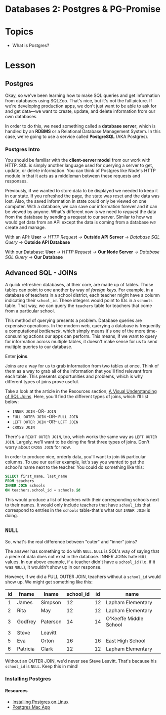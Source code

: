 # Databases 2: Postgres & PG-Promise

# Topics

- What is Postgres?

# Lesson

## Postgres

Okay, so we've been learning how to make SQL queries and get information from databases using SQLZoo. That's nice, but it's not the full picture. If we're developing production apps, we don't just want to be able to ask for and get data—we want to create, update, and delete information from our own databases.

In order to do this, we need something called a **database server**, which is handled by an **RDBMS** or a Relational Database Management System. In this case, we're going to use a service called **PostgreSQL** (AKA Postgres).

### Postgres Intro

You should be familiar with the **client-server model** from our work with HTTP. SQL is simply another language used for querying a server to get, update, or delete
information. You can think of Postgres like Node's HTTP module in that it acts as a middleman between these requests and responses.

Previously, if we wanted to store data to be displayed we needed to keep it in our state. If you refreshed the page, the state was reset and the data was lost. Also, the saved information in state could only be viewed on one computer. With a database, we can save our information forever and it can be viewed by anyone. What's different now is we need to _request_ the data from the database by sending a request to our server. Similar to how we would get data from an API except the data is coming from a database _we_ create and manage.

With an API:
**User** -> _HTTP Request_ -> **Outside API Server** -> _Database SQL Query_ -> **Outside API Database**

With our Database:
**User** -> _HTTP Request_ -> **Our Node Server** -> _Database SQL Query_ -> **Our Database**

## Advanced SQL - JOINs

A quick refresher: databases, at their core, are made up of tables. Those tables can point to one another by way of _foreign keys_. For example, in a database of teachers in a school district, each teacher might have a column indicating their `school_id`. These integers would point to IDs in a `schools` table. That way, we can query the `teachers` table for teachers that come from a particular school.

This method of querying presents a problem. Database queries are expensive operations. In the modern web, querying a database is frequently a computational _bottleneck_, which simply means it's one of the more time-consuming actions our apps can perform. This means, if we want to query for information across multiple tables, it doesn't make sense for us to send multiple queries to our database.

Enter **joins**.

Joins are a way for us to grab information from two tables at once. Think of them as a way to grab all of the information that you'll find relevant from each table. This presents opportunities and problems, which is why different types of joins prove useful.

Take a look at the article in the Resources section, [A Visual Understanding of SQL Joins](https://blog.codinghorror.com/a-visual-explanation-of-sql-joins/). Here, you'll find the different types of joins, which I'll list below:

- `INNER JOIN` -OR- `JOIN`
- `FULL OUTER JOIN` -OR- `FULL JOIN`
- `LEFT OUTER JOIN` -OR- `LEFT JOIN`
- `CROSS JOIN`

There's a `RIGHT OUTER JOIN`, too, which works the same way as `LEFT OUTER JOIN`. Largely, we'll want to be doing the first three types of joins. Don't worry about `CROSS JOIN` for now.

In order to produce nice, orderly data, you'll want to join `ON` particular columns. To use our earlier example, let's say you wanted to get the school's name next to the teacher. You could do something like this:

```sql
SELECT first_name, last_name
FROM teachers
INNER JOIN schools
ON teachers.school_id = schools.id
```

This would produce a list of teachers with their corresponding schools next to their names. It would only include teachers that have `school_id`s that correspond to entries in the `schools` table-that's what our `INNER JOIN` is doing.

## `NULL`

So, what's the real difference between "outer" and "inner" joins?

The answer has something to do with `NULL`. `NULL` is SQL's way of saying that a piece of data does not exist in the database. INNER JOINs hate `NULL` values. In our above example, if a teacher didn't have a `school_id` (i.e. if it was `NULL`), it wouldn't show up in our response.

However, if we did a FULL OUTER JOIN, teachers without a `school_id` would show up. We might get something like this:

| id  | fname    | lname    | school_id | id  | name                   |
| --- | -------- | -------- | --------- | --- | ---------------------- |
| 1   | James    | Simpson  | 12        | 12  | Lapham Elementary      |
| 2   | Rita     | May      | 12        | 12  | Lapham Elementary      |
| 3   | Godfrey  | Paterson | 14        | 14  | O'Keeffe Middle School |
| 3   | Steve    | Leavitt  |           |     |                        |
| 5   | Eva      | Orton    | 16        | 16  | East High School       |
| 6   | Patricia | Clark    | 12        | 12  | Lapham Elementary      |

Without an OUTER JOIN, we'd never see Steve Leavitt. That's because his `school_id` is `NULL`. Keep this in mind!

### Installing Postgres

#### Resources

- [Installing Postgres on Linux](https://www.digitalocean.com/community/tutorials/how-to-install-and-use-postgresql-on-ubuntu-16-04)
- [Postgres Mac App](https://postgresapp.com/)
